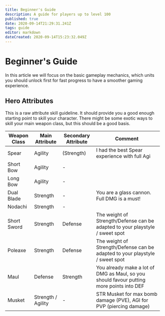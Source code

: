 ```yaml
---
title: Beginner's Guide
description: A guide for players up to level 100
published: true
date: 2020-09-14T21:29:31.241Z
tags: guide
editor: markdown
dateCreated: 2020-09-14T15:23:32.049Z
---
```


# Beginner's Guide

In this article we will focus on the basic gameplay mechanics, which units you should unlock first for fast progress to have a smoother gaming experience.

## Hero Attributes

This is a raw attribute skill guideline. It should provide you a good enough starting point to skill your character. There might be some exotic ways to skill your main weapon class, but this should be a good basis.

| Weapon Class | Main Attribute     | Secondary Attribute | Comment                                                                                  |
|--------------|------------------- |-------------------- |------------------------------------------------------------------------------------------|
| Spear        | Agility            | (Strength)          | I had the best Spear experience with full Agi                                            |
| Short Bow    | Agility            | -                   |                                                                                          |
| Long Bow     | Agility            | -                   |                                                                                          |
| Dual Blade   | Strength           | -                   | You are a glass cannon. Full DMG is a must!                                              |
| Nodachi      | Strength           | -                   |                                                                                          |
| Short Sword  | Strength           | Defense             | The weight of Strength/Defense can be adapted to your playstyle / sweet spot             |
| Poleaxe      | Strength           | Defense             | The weight of Strength/Defense can be adapted to your playstyle / sweet spot             |
| Maul         | Defense            | Strength            | You already make a lot of DMG as Maul, so you should favour putting more points into DEF |
| Musket       | Strength / Agility | -                   | STR Musket for max bomb damage (PVE), AGI for PVP (piercing damage)                      |